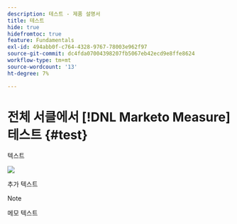```yaml
---
description: 테스트 - 제품 설명서
title: 테스트
hide: true
hidefromtoc: true
feature: Fundamentals
exl-id: 494abb0f-c764-4328-9767-78003e962f97
source-git-commit: dc4fda07004398207fb5067eb42ecd9e8ffe8624
workflow-type: tm+mt
source-wordcount: '13'
ht-degree: 7%

---
```


# 전체 서클에서 [!DNL Marketo Measure] 테스트 {#test}

텍스트

![](assets/drilldown_3.gif)

추가 텍스트

>[!NOTE]
>
>메모 텍스트
